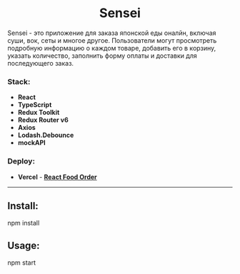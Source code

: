 <h1 align="center">Sensei</h1>

Sensei - это приложение для заказа японской еды оналйн, включая суши, вок, сеты и многое другое. Пользователи могут просмотреть подробную информацию о каждом товаре, добавить его в корзину, указать количество, заполнить форму оплаты и доставки для последующего заказ.

<h3 align="left">Stack:</h3>

<ul>
  <li>
    <b>React</b>
  </li>
  <li>
    <b>TypeScript</b>
  </li>
  <li>
    <b>Redux Toolkit</b>
  </li>
  <li>
    <b>Redux Router v6</b>
  </li>
  <li>
    <b>Axios</b>
  </li>
  <li>
    <b>Lodash.Debounce</b>
  </li>
  <li>
    <b>mockAPI</b>
  </li>
</ul>

<h3 align="left">Deploy:</h3>

<ul>
  <li>
    <b>Vercel</b> -  <a href="https://foodorder-iota.vercel.app/"><b>React Food Order</b></a>
  </li>
</ul>

<hr>

<h2>Install:</h2>
<p>npm install</p>

<h2>Usage:</h2>
<p>npm start</p>
